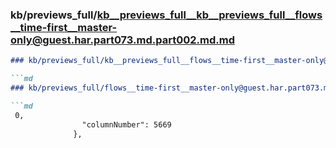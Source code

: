 ### kb/previews_full/kb__previews_full__kb__previews_full__flows__time-first__master-only@guest.har.part073.md.part002.md.md

```md
### kb/previews_full/kb__previews_full__flows__time-first__master-only@guest.har.part073.md.part002.md

```md
### kb/previews_full/flows__time-first__master-only@guest.har.part073.md (part 002)

```md
 0,
                "columnNumber": 5669
              },
     
```

```

```

```
